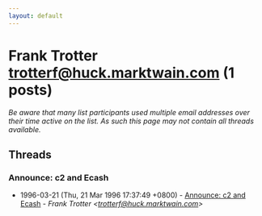```yaml
---
layout: default
---
```


# Frank Trotter <trotterf@huck.marktwain.com> (1 posts)

_Be aware that many list participants used multiple email addresses over their time active on the list. As such this page may not contain all threads available._

## Threads

### Announce: c2 and Ecash
+ 1996-03-21 (Thu, 21 Mar 1996 17:37:49 +0800) - [Announce: c2 and Ecash](/archive/1996/03/d9a28616c0c7662a1b1238d695aa2589db486b44e0536c8cc3b9783ffd48ffbc) - _Frank Trotter \<trotterf@huck.marktwain.com\>_

